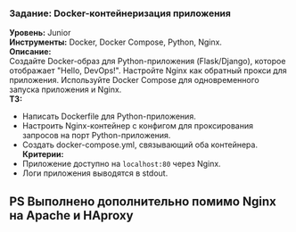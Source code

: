 ### **Задание: Docker-контейнеризация приложения**  
**Уровень:** Junior  
**Инструменты:** Docker, Docker Compose, Python, Nginx.  
**Описание:**  
Создайте Docker-образ для Python-приложения (Flask/Django), которое отображает "Hello, DevOps!". Настройте Nginx как обратный прокси для приложения. Используйте Docker Compose для одновременного запуска приложения и Nginx.  
**ТЗ:**  
- Написать Dockerfile для Python-приложения.  
- Настроить Nginx-контейнер с конфигом для проксирования запросов на порт Python-приложения.  
- Создать docker-compose.yml, связывающий оба контейнера.  
**Критерии:**  
- Приложение доступно на `localhost:80` через Nginx.  
- Логи приложения выводятся в stdout.

## PS Выполнено дополнительно помимо Nginx на Apache и HAproxy
